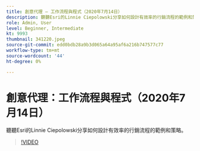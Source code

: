 ```yaml
---
title: 創意代理 — 工作流程與程式（2020年7月14日）
description: 聽聽Esri的Linnie Ciepolowski分享如何設計有效率的行銷流程的範例和策略。
role: Admin, User
level: Beginner, Intermediate
kt: 9993
thumbnail: 341220.jpeg
source-git-commit: edd0bdb28a9b3d065a64a95af6a216b747577c77
workflow-type: tm+mt
source-wordcount: '44'
ht-degree: 0%

---
```


# 創意代理：工作流程與程式（2020年7月14日）

聽聽Esri的Linnie Ciepolowski分享如何設計有效率的行銷流程的範例和策略。

>[!VIDEO](https://video.tv.adobe.com/v/341220/?quality=12&learn=on)
